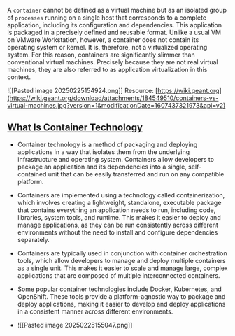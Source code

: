 A `container` cannot be defined as a virtual machine but as an isolated group of `processes` running on a single host that corresponds to a complete application, including its configuration and dependencies. This application is packaged in a precisely defined and reusable format. Unlike a usual VM on VMware Workstation, however, a container does not contain its operating system or kernel. It is, therefore, not a virtualized operating system. For this reason, containers are significantly slimmer than conventional virtual machines. Precisely because they are not real virtual machines, they are also referred to as application virtualization in this context.

![[Pasted image 20250225154924.png]]
Resource: [https://wiki.geant.org](https://wiki.geant.org/download/attachments/184549510/containers-vs-virtual-machines.jpg?version=1&modificationDate=1607437321973&api=v2)

## [What Is Container Technology](https://dev.azure.com/Industrial-nois/FASF/_git/Backend-Fresh-Z?anchor=what-is-container-technology)

- Container technology is a method of packaging and deploying applications in a way that isolates them from the underlying infrastructure and operating system. Containers allow developers to package an application and its dependencies into a single, self-contained unit that can be easily transferred and run on any compatible platform.
    
- Containers are implemented using a technology called containerization, which involves creating a lightweight, standalone, executable package that contains everything an application needs to run, including code, libraries, system tools, and runtime. This makes it easier to deploy and manage applications, as they can be run consistently across different environments without the need to install and configure dependencies separately.
    
- Containers are typically used in conjunction with container orchestration tools, which allow developers to manage and deploy multiple containers as a single unit. This makes it easier to scale and manage large, complex applications that are composed of multiple interconnected containers.
    
- Some popular container technologies include Docker, Kubernetes, and OpenShift. These tools provide a platform-agnostic way to package and deploy applications, making it easier to develop and deploy applications in a consistent manner across different environments.
- ![[Pasted image 20250225155047.png]]